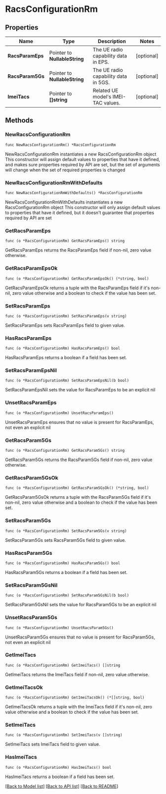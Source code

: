 # RacsConfigurationRm

## Properties

Name | Type | Description | Notes
------------ | ------------- | ------------- | -------------
**RacsParamEps** | Pointer to **NullableString** | The UE radio capability data in EPS. | [optional] 
**RacsParam5Gs** | Pointer to **NullableString** | The UE radio capability data in 5GS. | [optional] 
**ImeiTacs** | Pointer to **[]string** | Related UE model&#39;s IMEI-TAC values. | [optional] 

## Methods

### NewRacsConfigurationRm

`func NewRacsConfigurationRm() *RacsConfigurationRm`

NewRacsConfigurationRm instantiates a new RacsConfigurationRm object
This constructor will assign default values to properties that have it defined,
and makes sure properties required by API are set, but the set of arguments
will change when the set of required properties is changed

### NewRacsConfigurationRmWithDefaults

`func NewRacsConfigurationRmWithDefaults() *RacsConfigurationRm`

NewRacsConfigurationRmWithDefaults instantiates a new RacsConfigurationRm object
This constructor will only assign default values to properties that have it defined,
but it doesn't guarantee that properties required by API are set

### GetRacsParamEps

`func (o *RacsConfigurationRm) GetRacsParamEps() string`

GetRacsParamEps returns the RacsParamEps field if non-nil, zero value otherwise.

### GetRacsParamEpsOk

`func (o *RacsConfigurationRm) GetRacsParamEpsOk() (*string, bool)`

GetRacsParamEpsOk returns a tuple with the RacsParamEps field if it's non-nil, zero value otherwise
and a boolean to check if the value has been set.

### SetRacsParamEps

`func (o *RacsConfigurationRm) SetRacsParamEps(v string)`

SetRacsParamEps sets RacsParamEps field to given value.

### HasRacsParamEps

`func (o *RacsConfigurationRm) HasRacsParamEps() bool`

HasRacsParamEps returns a boolean if a field has been set.

### SetRacsParamEpsNil

`func (o *RacsConfigurationRm) SetRacsParamEpsNil(b bool)`

 SetRacsParamEpsNil sets the value for RacsParamEps to be an explicit nil

### UnsetRacsParamEps
`func (o *RacsConfigurationRm) UnsetRacsParamEps()`

UnsetRacsParamEps ensures that no value is present for RacsParamEps, not even an explicit nil
### GetRacsParam5Gs

`func (o *RacsConfigurationRm) GetRacsParam5Gs() string`

GetRacsParam5Gs returns the RacsParam5Gs field if non-nil, zero value otherwise.

### GetRacsParam5GsOk

`func (o *RacsConfigurationRm) GetRacsParam5GsOk() (*string, bool)`

GetRacsParam5GsOk returns a tuple with the RacsParam5Gs field if it's non-nil, zero value otherwise
and a boolean to check if the value has been set.

### SetRacsParam5Gs

`func (o *RacsConfigurationRm) SetRacsParam5Gs(v string)`

SetRacsParam5Gs sets RacsParam5Gs field to given value.

### HasRacsParam5Gs

`func (o *RacsConfigurationRm) HasRacsParam5Gs() bool`

HasRacsParam5Gs returns a boolean if a field has been set.

### SetRacsParam5GsNil

`func (o *RacsConfigurationRm) SetRacsParam5GsNil(b bool)`

 SetRacsParam5GsNil sets the value for RacsParam5Gs to be an explicit nil

### UnsetRacsParam5Gs
`func (o *RacsConfigurationRm) UnsetRacsParam5Gs()`

UnsetRacsParam5Gs ensures that no value is present for RacsParam5Gs, not even an explicit nil
### GetImeiTacs

`func (o *RacsConfigurationRm) GetImeiTacs() []string`

GetImeiTacs returns the ImeiTacs field if non-nil, zero value otherwise.

### GetImeiTacsOk

`func (o *RacsConfigurationRm) GetImeiTacsOk() (*[]string, bool)`

GetImeiTacsOk returns a tuple with the ImeiTacs field if it's non-nil, zero value otherwise
and a boolean to check if the value has been set.

### SetImeiTacs

`func (o *RacsConfigurationRm) SetImeiTacs(v []string)`

SetImeiTacs sets ImeiTacs field to given value.

### HasImeiTacs

`func (o *RacsConfigurationRm) HasImeiTacs() bool`

HasImeiTacs returns a boolean if a field has been set.


[[Back to Model list]](../README.md#documentation-for-models) [[Back to API list]](../README.md#documentation-for-api-endpoints) [[Back to README]](../README.md)


